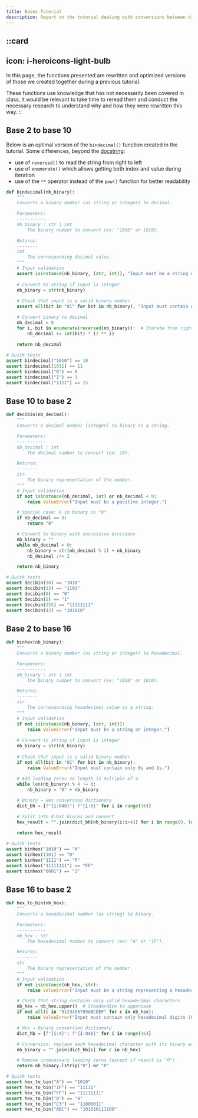 ```yaml
---
title: Bases Tutorial
description: Report on the tutorial dealing with conversions between different bases.
---
```


::card
---
icon: i-heroicons-light-bulb
--- 

In this page, the functions presented are rewritten and optimized versions of those we created together during a previous tutorial.

These functions use knowledge that has not necessarily been covered in class, it would be relevant to take time to reread them and conduct the necessary research to understand why and how they were rewritten this way.
::

## Base 2 to base 10

Below is an optimal version of the `bindecimal()` function created in the tutorial. Some differences, beyond the [docstring](/nsi/python/fonctions#la-docstring):
- use of `reversed()` to read the string from right to left
- use of `enumerate()` which allows getting both index and value during iteration
- use of the `**` operator instead of the `pow()` function for better readability

```py
def bindecimal(nb_binary):
    """
    Converts a binary number (as string or integer) to decimal.

    Parameters:
    -----------
    nb_binary : str | int
        The binary number to convert (ex: "1010" or 1010).

    Returns:
    --------
    int
        The corresponding decimal value.
    """
    # Input validation
    assert isinstance(nb_binary, (str, int)), "Input must be a string or integer."
    
    # Convert to string if input is integer
    nb_binary = str(nb_binary)
    
    # Check that input is a valid binary number
    assert all(bit in "01" for bit in nb_binary), "Input must contain only 0s and 1s."

    # Convert binary to decimal
    nb_decimal = 0
    for i, bit in enumerate(reversed(nb_binary)):  # Iterate from right to left
        nb_decimal += int(bit) * (2 ** i)
        
    return nb_decimal

# Quick tests
assert bindecimal("1010") == 10
assert bindecimal(1011) == 11
assert bindecimal("0") == 0
assert bindecimal("1") == 1
assert bindecimal("1111") == 15
```

## Base 10 to base 2
```py
def decibin(nb_decimal):
    """
    Converts a decimal number (integer) to binary as a string.

    Parameters:
    -----------
    nb_decimal : int
        The decimal number to convert (ex: 10).

    Returns:
    --------
    str
        The binary representation of the number.
    """
    # Input validation
    if not isinstance(nb_decimal, int) or nb_decimal < 0:
        raise ValueError("Input must be a positive integer.")

    # Special case: 0 in binary is "0"
    if nb_decimal == 0:
        return "0"

    # Convert to binary with successive divisions
    nb_binary = ""
    while nb_decimal > 0:
        nb_binary = str(nb_decimal % 2) + nb_binary
        nb_decimal //= 2

    return nb_binary

# Quick tests
assert decibin(10) == "1010"
assert decibin(13) == "1101"
assert decibin(0) == "0"
assert decibin(1) == "1"
assert decibin(255) == "11111111"
assert decibin(42) == "101010"
```

## Base 2 to base 16
```py
def binhex(nb_binary):
    """
    Converts a binary number (as string or integer) to hexadecimal.

    Parameters:
    -----------
    nb_binary : str | int
        The binary number to convert (ex: "1010" or 1010).

    Returns:
    --------
    str
        The corresponding hexadecimal value as a string.
    """
    # Input validation
    if not isinstance(nb_binary, (str, int)):
        raise ValueError("Input must be a string or integer.")
    
    # Convert to string if input is integer
    nb_binary = str(nb_binary)
    
    # Check that input is a valid binary number
    if not all(bit in "01" for bit in nb_binary):
        raise ValueError("Input must contain only 0s and 1s.")
    
    # Add leading zeros so length is multiple of 4
    while len(nb_binary) % 4 != 0:
        nb_binary = "0" + nb_binary

    # Binary → Hex conversion dictionary
    dict_bh = {f"{i:04b}": f"{i:X}" for i in range(16)}

    # Split into 4-bit blocks and convert
    hex_result = "".join(dict_bh[nb_binary[i:i+4]] for i in range(0, len(nb_binary), 4))
    
    return hex_result

# Quick tests
assert binhex("1010") == "A"
assert binhex(1101) == "D"
assert binhex("1111") == "F"
assert binhex("11111111") == "FF"
assert binhex("0001") == "1"
```

## Base 16 to base 2
```py
def hex_to_bin(nb_hex):
    """
    Converts a hexadecimal number (as string) to binary.

    Parameters:
    -----------
    nb_hex : str
        The hexadecimal number to convert (ex: "A" or "1F").

    Returns:
    --------
    str
        The binary representation of the number.
    """
    # Input validation
    if not isinstance(nb_hex, str):
        raise ValueError("Input must be a string representing a hexadecimal number.")

    # Check that string contains only valid hexadecimal characters
    nb_hex = nb_hex.upper()  # Standardize to uppercase
    if not all(c in "0123456789ABCDEF" for c in nb_hex):
        raise ValueError("Input must contain only hexadecimal digits (0-9, A-F).")

    # Hex → Binary conversion dictionary
    dict_hb = {f"{i:X}": f"{i:04b}" for i in range(16)}

    # Conversion: replace each hexadecimal character with its binary equivalent
    nb_binary = "".join(dict_hb[c] for c in nb_hex)

    # Remove unnecessary leading zeros (except if result is "0")
    return nb_binary.lstrip("0") or "0"

# Quick tests
assert hex_to_bin("A") == "1010"
assert hex_to_bin("1F") == "11111"
assert hex_to_bin("FF") == "11111111"
assert hex_to_bin("0") == "0"
assert hex_to_bin("C3") == "11000011"
assert hex_to_bin("ABC") == "101010111100"
```